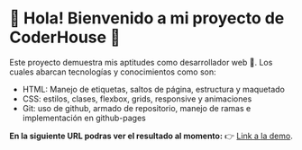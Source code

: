# 👋 Hola! Bienvenido a mi proyecto de CoderHouse 🚀 

Este proyecto demuestra mis aptitudes como desarrollador web 🦾. Los cuales abarcan tecnologías y conocimientos como son:

- HTML: Manejo de etiquetas, saltos de página, estructura y maquetado
- CSS: estilos, clases, flexbox, grids, responsive y animaciones
- Git: uso de github, armado de repositorio, manejo de ramas e implementación en github-pages

**En la siguiente URL podras ver el resultado al momento:** 👉  [Link a la demo](https://juankcoding.github.io/Portafolio-Web/).